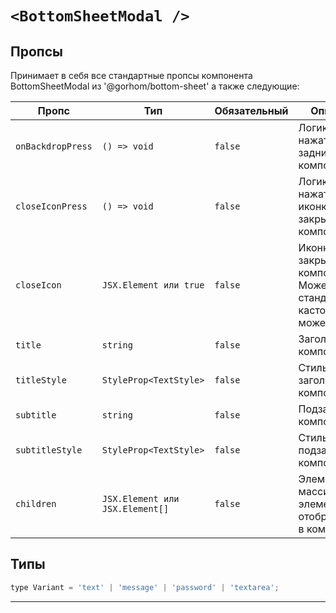 # `<BottomSheetModal />`

## Пропсы

Принимает в себя все стандартные пропсы компонента BottomSheetModal из '@gorhom/bottom-sheet' а также следующие:

| Пропс             | Тип                             | Обязательный | Описание                                                                        |
| ----------------- | ------------------------------- | ------------ | ------------------------------------------------------------------------------- |
| `onBackdropPress` | `() => void`                    | `false`      | Логика нажатия на задний фон компонента                                         |
| `closeIconPress`  | `() => void`                    | `false`      | Логика нажатия на иконку закрытия компонента                                    |
| `closeIcon`       | `JSX.Element или true`          | `false`      | Иконка закрытия компонента. Может быть стандартной, кастомной или может не быть |
| `title`           | `string`                        | `false`      | Заголовок компонента                                                            |
| `titleStyle`      | `StyleProp<TextStyle>`          | `false`      | Стиль заголовка компонента                                                      |
| `subtitle`        | `string`                        | `false`      | Подзаголовок компонента                                                         |
| `subtitleStyle`   | `StyleProp<TextStyle>`          | `false`      | Стиль подзаголовка компонента                                                   |
| `children`        | `JSX.Element или JSX.Element[]` | `false`      | Элемент или массив элементов, отображаемые в компоненте                         |

## Типы

```js
type Variant = 'text' | 'message' | 'password' | 'textarea';
```

---

